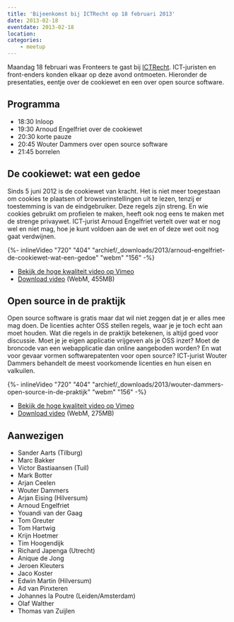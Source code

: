 ```yaml
---
title: 'Bijeenkomst bij ICTRecht op 18 februari 2013'
date: 2013-02-18
eventdate: 2013-02-18
location:
categories:
    - meetup
---
```


Maandag 18 februari was Fronteers te gast bij [ICTRecht](https://ictrecht.nl/). ICT-juristen en front-enders konden elkaar op deze avond ontmoeten. Hieronder de presentaties, eentje over de cookiewet en een over open source software.

## Programma

-   18:30 Inloop
-   19:30 Arnoud Engelfriet over de cookiewet
-   20:30 korte pauze
-   20:45 Wouter Dammers over open source software
-   21:45 borrelen

## De cookiewet: wat een gedoe

Sinds 5 juni 2012 is de cookiewet van kracht. Het is niet meer toegestaan om cookies te plaatsen of browserinstellingen uit te lezen, tenzij er toestemming is van de eindgebruiker. Deze regels zijn streng. En wie cookies gebruikt om profielen te maken, heeft ook nog eens te maken met de strenge privaywet. ICT-jurist Arnoud Engelfriet vertelt over wat er nog wel en niet mag, hoe je kunt voldoen aan de wet en of deze wet ooit nog gaat verdwijnen.

{%- inlineVideo "720" "404" "archief/_downloads/2013/arnoud-engelfriet-de-cookiewet-wat-een-gedoe" "webm" "156" -%}

-   [Bekijk de hoge kwaliteit video op Vimeo](https://vimeo.com/60179701)
-   [Download video](/_downloads/2013/arnoud-engelfriet-de-cookiewet-wat-een-gedoe.webm) (WebM, 455MB)

## Open source in de praktijk

Open source software is gratis maar dat wil niet zeggen dat je er alles mee mag doen. De licenties achter OSS stellen regels, waar je je toch echt aan moet houden. Wat die regels in de praktijk betekenen, is altijd goed voor discussie. Moet je je eigen applicatie vrijgeven als je OSS inzet? Moet de broncode van een webapplicatie dan online aangeboden worden? En wat voor gevaar vormen softwarepatenten voor open source? ICT-jurist Wouter Dammers behandelt de meest voorkomende licenties en hun eisen en valkuilen.

{%- inlineVideo "720" "404" "archief/_downloads/2013/wouter-dammers-open-source-in-de-praktijk" "webm" "156" -%}

-   [Bekijk de hoge kwaliteit video op Vimeo](https://vimeo.com/60207619)
-   [Download video](/_downloads/2013/wouter-dammers-open-source-in-de-praktijk.webm) (WebM, 275MB)

## Aanwezigen

-   Sander Aarts (Tilburg)
-   Marc Bakker
-   Victor Bastiaansen (Tuil)
-   Mark Botter
-   Arjan Ceelen
-   Wouter Dammers
-   Arjan Eising (Hilversum)
-   Arnoud Engelfriet
-   Youandi van der Gaag
-   Tom Greuter
-   Tom Hartwig
-   Krijn Hoetmer
-   Tim Hoogendijk
-   Richard Japenga (Utrecht)
-   Anique de Jong
-   Jeroen Kleuters
-   Jaco Koster
-   Edwin Martin (Hilversum)
-   Ad van Pinxteren
-   Johannes la Poutre (Leiden/Amsterdam)
-   Olaf Walther
-   Thomas van Zuijlen
